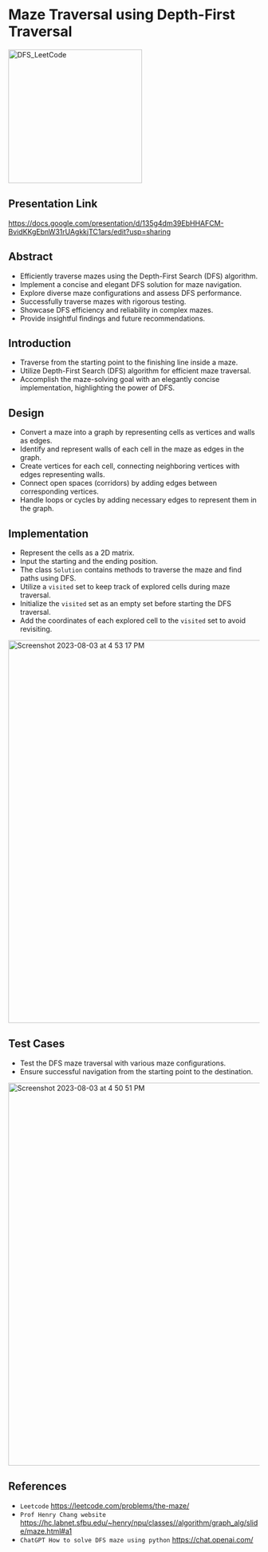 # Maze Traversal using Depth-First Traversal

<img width="268" alt="DFS_LeetCode" src="https://github.com/girik21/MazeTraversal/assets/87162191/200cd5ee-6933-4c66-a704-84813cadd14b">

## Presentation Link
https://docs.google.com/presentation/d/135g4dm39EbHHAFCM-BvidKKgEbnW31rUAgkkjTC1ars/edit?usp=sharing

## Abstract
- Efficiently traverse mazes using the Depth-First Search (DFS) algorithm.
- Implement a concise and elegant DFS solution for maze navigation.
- Explore diverse maze configurations and assess DFS performance.
- Successfully traverse mazes with rigorous testing.
- Showcase DFS efficiency and reliability in complex mazes.
- Provide insightful findings and future recommendations.

## Introduction
- Traverse from the starting point to the finishing line inside a maze.
- Utilize Depth-First Search (DFS) algorithm for efficient maze traversal.
- Accomplish the maze-solving goal with an elegantly concise implementation, highlighting the power of DFS.

## Design
- Convert a maze into a graph by representing cells as vertices and walls as edges.
- Identify and represent walls of each cell in the maze as edges in the graph.
- Create vertices for each cell, connecting neighboring vertices with edges representing walls.
- Connect open spaces (corridors) by adding edges between corresponding vertices.
- Handle loops or cycles by adding necessary edges to represent them in the graph.

## Implementation
- Represent the cells as a 2D matrix.
- Input the starting and the ending position.
- The class `Solution` contains methods to traverse the maze and find paths using DFS.
- Utilize a `visited` set to keep track of explored cells during maze traversal.
- Initialize the `visited` set as an empty set before starting the DFS traversal.
- Add the coordinates of each explored cell to the `visited` set to avoid revisiting.
<img width="768" alt="Screenshot 2023-08-03 at 4 53 17 PM" src="https://github.com/girik21/MazeTraversal/assets/87162191/dc8632aa-5940-432d-a7a8-c923773b8a3f">

## Test Cases
- Test the DFS maze traversal with various maze configurations.
- Ensure successful navigation from the starting point to the destination.
<img width="768" alt="Screenshot 2023-08-03 at 4 50 51 PM" src="https://github.com/girik21/MazeTraversal/assets/87162191/bce067c3-3200-421d-a9ca-e3fcdc31f29f">
  
## References
- `Leetcode` <a>https://leetcode.com/problems/the-maze/</a>
- `Prof Henry Chang website` <a>https://hc.labnet.sfbu.edu/~henry/npu/classes//algorithm/graph_alg/slide/maze.html#a1</a>
- `ChatGPT How to solve DFS maze using python` <a>https://chat.openai.com/</a>
